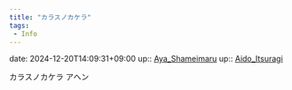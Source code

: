```yaml
---
title: "カラスノカケラ"
tags:
 - Info
---
```


date: 2024-12-20T14:09:31+09:00
up:: [Aya_Shameimaru](Bar/Novel/Touhou_Project/Aya_Shameimaru.md)
up:: [Aido_Itsuragi](../Bar/Novel/Nacaria/Aido_Itsuragi.md)

カラスノカケラ
アヘン